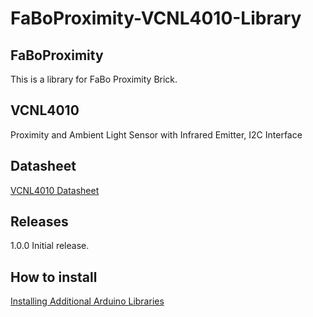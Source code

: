 # FaBoProximity-VCNL4010-Library

## FaBoProximity

This is a library for FaBo Proximity Brick.

## VCNL4010

Proximity and Ambient Light Sensor with Infrared Emitter, I2C Interface

## Datasheet

[VCNL4010 Datasheet](http://www.vishay.com/docs/83462/vcnl4010.pdf)

## Releases

1.0.0 Initial release.

## How to install

[Installing Additional Arduino Libraries](https://www.arduino.cc/en/Guide/Libraries#toc3)
